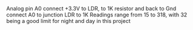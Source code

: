 Analog pin A0
  connect +3.3V to LDR, to 1K resistor and back to Gnd
  connect A0 to junction LDR to 1K
  Readings range from 15 to 318, with 32 being a good
    limit for night and day in this project
